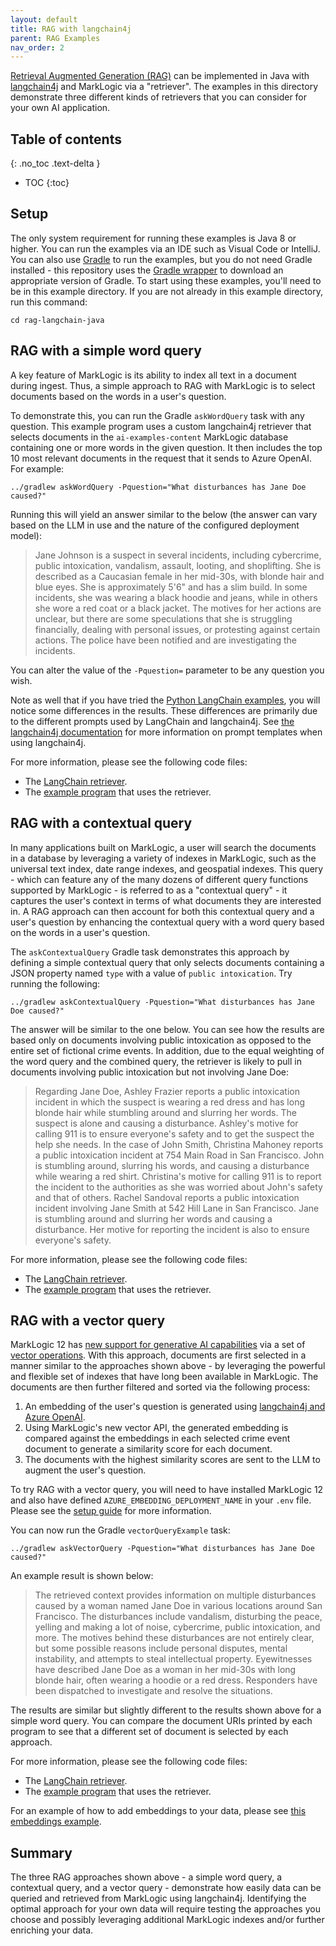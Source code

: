```yaml
---
layout: default
title: RAG with langchain4j
parent: RAG Examples
nav_order: 2
---
```


[Retrieval Augmented Generation (RAG)](https://docs.langchain4j.dev/tutorials/rag) can be implemented in Java with
[langchain4j](https://docs.langchain4j.dev/intro) and MarkLogic via a "retriever". The examples in this
directory demonstrate three different kinds of retrievers that you can consider for your own AI application.

## Table of contents
{: .no_toc .text-delta }

- TOC
{:toc}

## Setup

The only system requirement for running these examples is Java 8 or higher. You can run the examples via an IDE such as
Visual Code or IntelliJ. You can also use [Gradle](https://gradle.org/) to run the examples, but you do not
need Gradle installed - this repository uses the [Gradle wrapper](https://docs.gradle.org/current/userguide/gradle_wrapper.html)
to download an appropriate version of Gradle. To start using these examples, you'll need to be in this example
directory. If you are not already in this example directory, run this command:

```
cd rag-langchain-java
```


## RAG with a simple word query

A key feature of MarkLogic is its ability to index all text in a document during ingest. Thus, a simple approach to RAG
with MarkLogic is to select documents based on the words in a user's question.

To demonstrate this, you can run the Gradle `askWordQuery` task with any question. This example program uses a custom
langchain4j retriever that selects documents in the `ai-examples-content` MarkLogic database containing one or more words
in the given question. It then includes the top 10 most relevant documents in the request that it sends to Azure OpenAI.
For example:

    ../gradlew askWordQuery -Pquestion="What disturbances has Jane Doe caused?"

Running this will yield an answer similar to the below (the answer can vary based on the LLM in use and the nature
of the configured deployment model):

> Jane Johnson is a suspect in several incidents, including cybercrime, public intoxication, vandalism, assault,
> looting, and shoplifting. She is described as a Caucasian female in her mid-30s, with blonde hair and blue eyes.
> She is approximately 5'6" and has a slim build. In some incidents, she was wearing a black hoodie and jeans,
> while in others she wore a red coat or a black jacket. The motives for her actions are unclear, but there are
> some speculations that she is struggling financially, dealing with personal issues, or protesting against
> certain actions. The police have been notified and are investigating the incidents.

You can alter the value of the `-Pquestion=` parameter to be any question you wish.

Note as well that if you have tried the [Python LangChain examples](rag-python.md), you will notice
some differences in the results. These differences are primarily due to the different prompts used by LangChain and
langchain4j. See [the langchain4j documentation](https://docs.langchain4j.dev/intro) for more information on prompt
templates when using langchain4j.

For more information, please see the following code files:

- The [LangChain retriever](https://github.com/marklogic/marklogic-ai-examples/blob/main/rag-langchain-java/src/main/java/org/example/WordQueryRetriever.java).
- The [example program](https://github.com/marklogic/marklogic-ai-examples/blob/main/rag-langchain-java/src/main/java/org/example/AskWordQuery.java) that uses the retriever.


## RAG with a contextual query

In many applications built on MarkLogic, a user will search the documents in a database by leveraging a variety of
indexes in MarkLogic, such as the universal text index, date range indexes, and geospatial indexes. This query - which
can feature any of the many dozens of different query functions supported by MarkLogic - is referred to as a
"contextual query" - it captures the user's context in terms of what documents they are interested in. A RAG approach
can then account for both this contextual query and a user's question by enhancing the contextual query with a word
query based on the words in a user's question.

The `askContextualQuery` Gradle task demonstrates this approach by defining a simple contextual query that only
selects documents containing a JSON property named `type` with a value of `public intoxication`.
Try running the following:

    ../gradlew askContextualQuery -Pquestion="What disturbances has Jane Doe caused?" 

The answer will be similar to the one below. You can see how the results are based only on documents involving public
intoxication as opposed to the entire set of fictional crime events. In addition, due to the equal weighting of the
word query and the combined query, the retriever is likely to pull in documents involving public intoxication but
not involving Jane Doe:

> Regarding Jane Doe, Ashley Frazier reports a public intoxication incident in which the suspect is wearing a
> red dress and has long blonde hair while stumbling around and slurring her words. The suspect is alone and
> causing a disturbance. Ashley's motive for calling 911 is to ensure everyone's safety and to get the suspect
> the help she needs. In the case of John Smith, Christina Mahoney reports a public intoxication incident at
> 754 Main Road in San Francisco. John is stumbling around, slurring his words, and causing a disturbance
> while wearing a red shirt. Christina's motive for calling 911 is to report the incident to the authorities
> as she was worried about John's safety and that of others. Rachel Sandoval reports a public intoxication
> incident involving Jane Smith at 542 Hill Lane in San Francisco. Jane is stumbling around and slurring
> her words and causing a disturbance. Her motive for reporting the incident is also to ensure everyone's safety.

For more information, please see the following code files:

- The [LangChain retriever](https://github.com/marklogic/marklogic-ai-examples/blob/main/rag-langchain-java/src/main/java/org/example/ContextualQueryRetriever.java).
- The [example program](https://github.com/marklogic/marklogic-ai-examples/blob/main/rag-langchain-java/src/main/java/org/example/AskContextualQuery.java) that uses the retriever.


## RAG with a vector query

MarkLogic 12 has
[new support for generative AI capabilities](https://investors.progress.com/news-releases/news-release-details/progress-announces-powerful-new-generative-ai-capabilities)
via a set of [vector operations](https://docs.marklogic.com/12.0/vec/vector-operations). With this approach,
documents are first selected in a manner similar to the approaches shown above - by leveraging the powerful and flexible
set of indexes that have long been available in MarkLogic. The documents are then further filtered and sorted via
the following process:

1. An embedding of the user's question is generated using [langchain4j and Azure OpenAI](https://docs.langchain4j.dev/integrations/embedding-models/azure-open-ai).
2. Using MarkLogic's new vector API, the generated embedding is compared against the embeddings in each
   selected crime event document to generate a similarity score for each document.
3. The documents with the highest similarity scores are sent to the LLM to augment the user's question.

To try RAG with a vector query, you will need to have installed MarkLogic 12 and also have defined
`AZURE_EMBEDDING_DEPLOYMENT_NAME` in your `.env` file. Please see the
[setup guide](../setup.md) for more information.

You can now run the Gradle `vectorQueryExample` task:

    ../gradlew askVectorQuery -Pquestion="What disturbances has Jane Doe caused?" 

An example result is shown below:

> The retrieved context provides information on multiple disturbances caused by a woman named Jane Doe in various
> locations around San Francisco. The disturbances include vandalism, disturbing the peace, yelling and making a lot
> of noise, cybercrime, public intoxication, and more. The motives behind these disturbances are not entirely clear,
> but some possible reasons include personal disputes, mental instability, and attempts to steal intellectual
> property. Eyewitnesses have described Jane Doe as a woman in her mid-30s with long blonde hair, often wearing a
> hoodie or a red dress. Responders have been dispatched to investigate and resolve the situations.

The results are similar but slightly different to the results shown above for a simple word query. You can compare
the document URIs printed by each program to see that a different set of document is selected by each approach.

For more information, please see the following code files:

- The [LangChain retriever](https://github.com/marklogic/marklogic-ai-examples/blob/main/rag-langchain-java/src/main/java/org/example/VectorQueryRetriever.java).
- The [example program](https://github.com/marklogic/marklogic-ai-examples/blob/main/rag-langchain-java/src/main/java/org/example/AskVectorQuery.java) that uses the retriever.

For an example of how to add embeddings to your data, please see [this embeddings example](../embedding.md).

## Summary

The three RAG approaches shown above - a simple word query, a contextual query, and a vector query - demonstrate how
easily data can be queried and retrieved from MarkLogic using langchain4j. Identifying the optimal approach for your own
data will require testing the approaches you choose and possibly leveraging additional MarkLogic indexes and/or
further enriching your data. 
